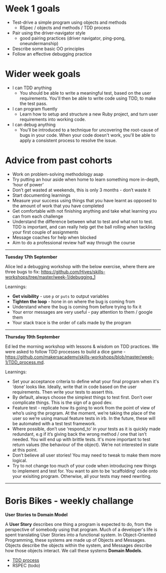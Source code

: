 # Week 1 goals
* Test-drive a simple program using objects and methods
  * RSpec / objects and methods / TDD process
* Pair using the driver-navigator style
  * good pairing practices (driver navigator, ping-pong, oneundermanship)
* Describe some basic OO principles
* Follow an effective debugging practice

# Wider week goals
* I can TDD anything
  * You should be able to write a meaningful test, based on the user requirements. You'll then be able to write code using TDD, to make the test pass.
* I can program fluently
  * Learn how to setup and structure a new Ruby project, and turn user requirements into working code.
* I can debug anything
  * You'll be introduced to a technique for uncovering the root-cause of bugs in your code. When your code doesn't work, you'll be able to apply a consistent process to resolve the issue.  
  
# Advice from past cohorts
* Work on problem-solving methodology asap
* Try putting an hour aside when home to learn something more in-depth, ‘hour of power’
* Don’t get wasted at weekends, this is only 3 months - don’t waste it
* Start documenting learnings
* Measure your success using things that you have learnt as opposed to the amount of work that you have completed 
* Get comfortable with not finishing anything and take what learning you can from each challenge
* Understand the difference between what to test and what not to test. TDD is important, and can really help get the ball rolling when tackling your first couple of assignments
* Message coaches for help when blocked
* Aim to do a professional review half way through the course

---
**Tuesday 17th September**

Alice led a debugging workshop with the below exercise, where there are three bugs to fix: https://github.com/Hives/skills-workshops/tree/master/week-1/debugging_1

Learnings:
* **Get visibility** - use `p` or `puts` to output variables 
* **Tighten the loop** - hone in on where the bug is coming from
* Understand where the bug is coming from before trying to fix it
* Your error messages are very useful - pay attention to them / google them
* Your stack trace is the order of calls made by the program

---
**Thursday 19th September**

Ed led the morning workshop with lessons & wisdom on TDD practices. We were asked to follow TDD processes to build a dice game - https://github.com/makersacademy/skills-workshops/blob/master/week-1/TDD_process.md. 

Learnings:
* Set your acceptance criteria to define what your final program when it's ‘done’ looks like. Ideally, write that in code based on the user requirements. Then write your tests to assert this.
* By default, always choose the simplest things to test first. Don’t over complicate things. This is the sign of a good dev. 
* Feature test - replicate how its going to work from the point of view of who’s using the program. At the moment, we’re taking the place of the user so we’re using manual feature tests in irb. In the future, these will be automated with a test test framework.
* Where possible, don’t use ‘respond_to’ in your tests as it is quickly made redundant, e.g if it’s giving back the wrong method / one that isn’t needed. You will end up with brittle tests. It's more important to test return values (the behaviour of the object). We’re not interested in state at this point. 
* Don’t believe all user stories! You may need to tweak to make them more logical.
* Try to not change too much of your code when introducing new things to implement and test for. You want to aim to be ‘scaffolding’ code onto your exisiting program. Otherwise, all your tests may need rewriting.


---
# Boris Bikes - weekly challange

**User Stories to Domain Model**

A **User Story** describes one thing a program is expected to do, from the perspective of somebody using that program.
Much of a developer's life is spent translating User Stories into a functional system. In Object-Oriented Programming, these systems are made up of Objects and Messages. Objects describe the objects within the system, and Messages describe how those objects interact. We call these systems **Domain Models**.

* [TDD process](../week1/TDD.md)
* RSPEC (todo)

